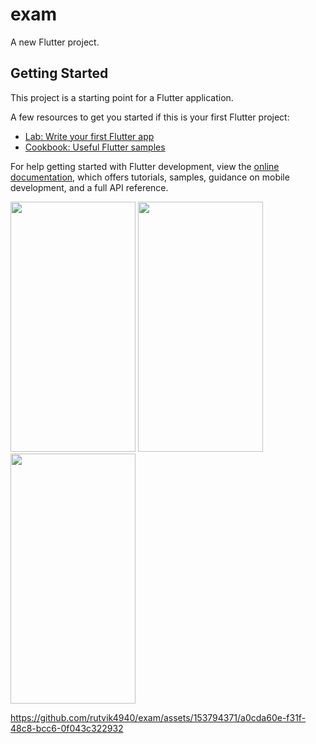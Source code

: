 
# exam

A new Flutter project.

## Getting Started

This project is a starting point for a Flutter application.

A few resources to get you started if this is your first Flutter project:

- [Lab: Write your first Flutter app](https://docs.flutter.dev/get-started/codelab)
- [Cookbook: Useful Flutter samples](https://docs.flutter.dev/cookbook)

For help getting started with Flutter development, view the
[online documentation](https://docs.flutter.dev/), which offers tutorials,
samples, guidance on mobile development, and a full API reference.
<p>
  <img src="https://github.com/rutvik4940/exam/assets/153794371/4284c210-b86b-4ae0-ba29-cec308036fb2"
  height="400px" width ="200px"/>
  <img src="  https://github.com/rutvik4940/exam/assets/153794371/e4f2ac3e-114e-42e9-9b22-7fa7b039dfda"
  height="400px" width ="200px"/>
  <img src=" https://github.com/rutvik4940/exam/assets/153794371/91bcb2ed-bd5c-4807-8b93-5a0b85302527"
  height="400px" width ="200px"/>
  


https://github.com/rutvik4940/exam/assets/153794371/a0cda60e-f31f-48c8-bcc6-0f043c322932



  
</p>
